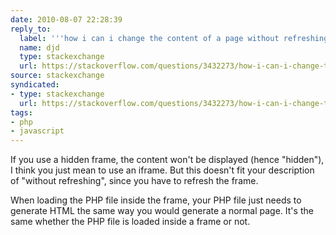 ```yaml
---
date: 2010-08-07 22:28:39
reply_to:
  label: '''how i can i change the content of a page without refreshing'' on stackoverflow'
  name: djd
  type: stackexchange
  url: https://stackoverflow.com/questions/3432273/how-i-can-i-change-the-content-of-a-page-without-refreshing
source: stackexchange
syndicated:
- type: stackexchange
  url: https://stackoverflow.com/questions/3432273/how-i-can-i-change-the-content-of-a-page-without-refreshing/3432287#3432287
tags:
- php
- javascript
---
```


If you use a hidden frame, the content won't be displayed (hence "hidden"), I think you just mean to use an iframe. But this doesn't fit your description of "without refreshing", since you have to refresh the frame.

When loading the PHP file inside the frame, your PHP file just needs to generate HTML the same way you would generate a normal page. It's the same whether the PHP file is loaded inside a frame or not.
